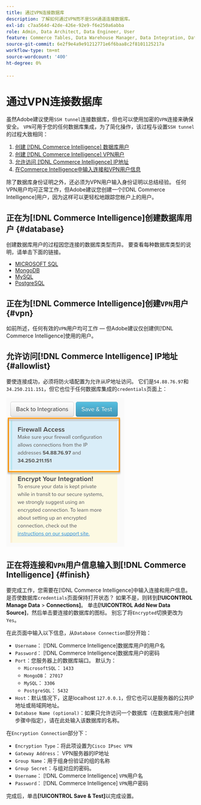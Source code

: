 ```yaml
---
title: 通过VPN连接数据库
description: 了解如何通过VPN而不是SSH通道连接数据库。
exl-id: c7aa564d-42de-426e-92e9-f6e250a6abba
role: Admin, Data Architect, Data Engineer, User
feature: Commerce Tables, Data Warehouse Manager, Data Integration, Data Import/Export
source-git-commit: 6e2f9e4a9e91212771e6f6baa8c2f8101125217a
workflow-type: tm+mt
source-wordcount: '400'
ht-degree: 0%

---
```


# 通过VPN连接数据库

虽然Adobe建议使用`SSH tunnel`连接数据库，但也可以使用加密的`VPN`连接来确保安全。 `VPN`可用于您的任何数据库集成，为了简化操作，该过程与设置`SSH tunnel`的过程大致相同：

1. [创建 [!DNL Commerce Intelligence] 数据库用户](#database)
1. [创建 [!DNL Commerce Intelligence] VPN用户](#vpn)
1. [允许访问 [!DNL Commerce Intelligence] IP地址](#allowlist)
1. [在Commerce Intelligence中输入连接和VPN用户信息](#finish)

除了数据库身份证明之外，还必须为VPN用户输入身份证明以总结经验。 任何VPN用户均可正常工作，但Adobe建议您创建一个[!DNL Commerce Intelligence]用户，因为这样可以更轻松地跟踪您帐户上的用户。

## 正在为[!DNL Commerce Intelligence]创建数据库用户 {#database}

创建数据库用户的过程因您连接的数据库类型而异。 要查看每种数据库类型的说明，请单击下面的链接。

* [MICROSOFT SQL](../integrations/microsoft-sql-server.md)
* [MongoDB](../integrations/databases-via-a-vpn.md)
* [MySQL](../integrations/mysql-via-a-direct-connection.md)
* [PostgreSQL](../integrations/postgresql.md)

## 正在为[!DNL Commerce Intelligence]创建`VPN`用户 {#vpn}

如前所述，任何有效的`VPN`用户均可工作 — 但Adobe建议仅创建供[!DNL Commerce Intelligence]使用的用户。

## 允许访问[!DNL Commerce Intelligence] IP地址 {#allowlist}

要使连接成功，必须将防火墙配置为允许从IP地址访问。 它们是`54.88.76.97`和`34.250.211.151`，但它也位于任何数据库集成的`credentials`页面上：

![MBI_Allow_Access_IPs.png](../../../assets/MBI_allow_access_IPs.png)

## 正在将连接和`VPN`用户信息输入到[!DNL Commerce Intelligence] {#finish}

要完成工作，您需要在[!DNL Commerce Intelligence]中输入连接和用户信息。 是否使数据库`credentials`页面保持打开状态？ 如果不是，则转到&#x200B;**[!UICONTROL Manage Data** > **Connections]**。 单击&#x200B;**[!UICONTROL Add New Data Source]**，然后单击要连接的数据库的图标。 别忘了将`Encrypted`切换更改为`Yes`。

在此页面中输入以下信息，从`Database Connection`部分开始：

* `Username`： [!DNL Commerce Intelligence]数据库用户的用户名
* `Password`： [!DNL Commerce Intelligence]数据库用户的密码
* `Port`：您服务器上的数据库端口。 默认为：
   * `MicrosoftSQL`： `1433`
   * `MongoDB`： `27017`
   * `MySQL`： `3306`
   * `PostgreSQL`： `5432`
* `Host`：默认情况下，这是localhost `127.0.0.1`，但它也可以是服务器的公共IP地址或局域网地址。
* `Database Name (optional)`：如果只允许访问一个数据库（在数据库用户创建步骤中指定），请在此处输入该数据库的名称。

在`Encryption Connection`部分下：

* `Encryption Type`：将此项设置为`Cisco IPsec VPN`
* `Gateway Address`： VPN服务器的IP地址
* `Group Name`：用于组身份验证的组的名称
* `Group Secret`：与组对应的密码。
* `Username`： [!DNL Commerce Intelligence] `VPN`用户名
* `Password`： [!DNL Commerce Intelligence] `VPN`用户密码

完成后，单击&#x200B;**[!UICONTROL Save & Test]**&#x200B;以完成设置。
